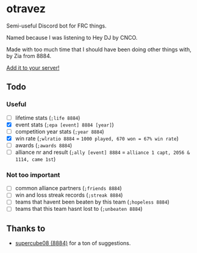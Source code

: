 # otravez

Semi-useful Discord bot for FRC things.

Named because I was listening to Hey DJ by CNCO.

Made with too much time that I should have been doing other things with, by Zia
from 8884.

[Add it to your server!](https://discord.com/oauth2/authorize?client_id=1414072357445697576&permissions=580851377228864&integration_type=0&scope=bot)

## Todo

### Useful
- [ ] lifetime stats (`;life 8884`)
- [x] event stats (`;epa [event] 8884 [year]`)
- [ ] competition year stats (`;year 8884`)
- [x] win rate (`;wlratio 8884` = `1000 played, 670 won = 67% win rate`)
- [ ] awards (`;awards 8884`)
- [ ] alliance nr and result (`;ally [event] 8884` = `alliance 1 capt, 2056 & 1114, came 1st`)

### Not too important
- [ ] common alliance partners (`;friends 8884`)
- [ ] win and loss streak records (`;streak 8884`)
- [ ] teams that havent been beaten by this team (`;hopeless 8884`)
- [ ] teams that this team hasnt lost to (`;unbeaten 8884`)

## Thanks to

- [supercube08 (8884)](https://github.com/supercube08) for a ton of suggestions.

